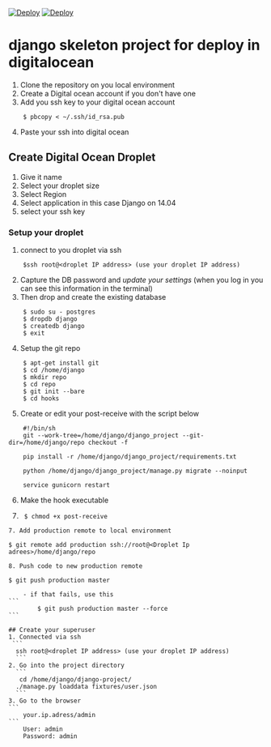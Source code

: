 [![Deploy](http://media.djangopony.com/img/small/badge.png)](https://www.djangoproject.com/)
[![Deploy](https://assets.digitalocean.com/blog/sammy-cleaning-up.png)](https://www.digitalocean.com)

# django skeleton project for deploy in digitalocean

1. Clone the repository on you local environment
2. Create a Digital ocean account if you don't have one
3. Add you ssh key to your digital ocean account

```
    $ pbcopy < ~/.ssh/id_rsa.pub
```
4. Paste your ssh into digital ocean

## Create Digital Ocean Droplet
1. Give it name
2. Select your droplet size
3. Select Region
4. Select application in this case Django on 14.04
5. select your ssh key

### Setup your droplet
1. connect to you droplet via ssh
```
    $ssh root@<droplet IP address> (use your droplet IP address)
```
2. Capture the DB password and *update your settings* (when you log in you can see this information in the terminal)
3. Then drop and create the existing database
```
    $ sudo su - postgres
    $ dropdb django
    $ createdb django
    $ exit
   ```
4. Setup the git repo
```
    $ apt-get install git
    $ cd /home/django
    $ mkdir repo
    $ cd repo
    $ git init --bare
    $ cd hooks
```
5. Create or edit your post-receive with the script below
```
    #!/bin/sh
    git --work-tree=/home/django/django_project --git-dir=/home/django/repo checkout -f

    pip install -r /home/django/django_project/requirements.txt

    python /home/django/django_project/manage.py migrate --noinput

    service gunicorn restart
```
6. Make the hook executable
7. ```
    $ chmod +x post-receive
```
7. Add production remote to local environment
```
    $ git remote add production ssh://root@<Droplet Ip adrees>/home/django/repo
```
8. Push code to new production remote
```
    $ git push production master
````
    - if that fails, use this
```
        $ git push production master --force
```

## Create your superuser
1. Connected via ssh
 ```
  ssh root@<droplet IP address> (use your droplet IP address)
  ```
2. Go into the project directory
  ```
   cd /home/django/django-project/
  ./manage.py loaddata fixtures/user.json
  ```
3. Go to the browser
```
    your.ip.adress/admin
```
    User: admin
    Password: admin
